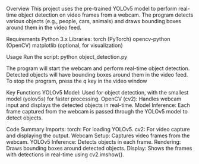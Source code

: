 Overview
This project uses the pre-trained YOLOv5 model to perform real-time object detection on video frames from a webcam. The program detects various objects (e.g., people, cars, animals) and draws bounding boxes around them in the video feed.

Requirements
Python 3.x
Libraries:
torch (PyTorch)
opencv-python (OpenCV)
matplotlib (optional, for visualization)

Usage
Run the script:
python object_detection.py

The program will start the webcam and perform real-time object detection.
Detected objects will have bounding boxes around them in the video feed.
To stop the program, press the q key in the video window

Key Functions
YOLOv5 Model: Used for object detection, with the smallest model (yolov5s) for faster processing.
OpenCV (cv2): Handles webcam input and displays the detected objects in real-time.
Model Inference: Each frame captured from the webcam is passed through the YOLOv5 model to detect objects.

Code Summary
Imports:
torch: For loading YOLOv5.
cv2: For video capture and displaying the output.
Webcam Setup: Captures video frames from the webcam.
YOLOv5 Inference: Detects objects in each frame.
Rendering: Draws bounding boxes around detected objects.
Display: Shows the frames with detections in real-time using cv2.imshow().